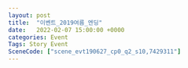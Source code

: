 ```yaml
---
layout: post
title:  "이벤트_2019여름_엔딩"
date:   2022-02-07 15:00:00 +0000
categories: Event
Tags: Story Event
SceneCode: ["scene_evt190627_cp0_q2_s10,7429311"]
---
```

